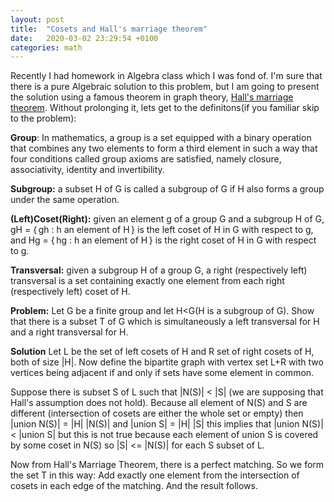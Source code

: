 ```yaml
---
layout: post
title:  "Cosets and Hall's marriage theorem"
date:   2020-03-02 23:29:54 +0100
categories: math
---
```

Recently I had homework in Algebra class which I was fond of. I'm sure that there is a pure Algebraic solution to this problem, but I am going to present the solution using a famous theorem in graph theory, [Hall's marriage theorem](https://en.wikipedia.org/wiki/Hall%27s_marriage_theorem#Graph_theoretic_formulation).
Without prolonging it, lets get to the definitons(if you familiar skip to the problem):

**Group**: In mathematics, a group is a set equipped with a binary operation that combines any two elements to form a third element in such a way that four conditions called group axioms are satisfied, namely closure, associativity, identity and invertibility.

**Subgroup:** a subset H of G is called a subgroup of G if H also forms a group under the same operation.

**(Left)Coset(Right):** given an element g of a group G and a subgroup H of G, gH = { gh : h an element of H } is the left coset of H in G with respect to g, and Hg = { hg : h an element of H } is the right coset of H in G with respect to g.

**Transversal:** given a subgroup H of a group G, a right (respectively left) transversal is a set containing exactly one element from each right (respectively left) coset of H.

**Problem:** Let G be a finite group and let H<G(H is a subgroup of G). Show that there is a subset T of G which is simultaneously a left transversal for H and a right transversal for H.


**Solution** Let L be the set of left cosets of H and R set of right cosets of H, both of size \|H\|. Now define the bipartite graph with vertex set L+R with two vertices being adjacent if and only if sets have some element in common.

Suppose there is subset S of L such that \|N(S)\| < \|S\| (we are supposing that Hall's assumption does not hold). Because all element of N(S) and S are different (intersection of cosets are either the whole set or empty) then \|union N(S)\| = \|H\| \|N(S)\| and \|union S\| = \|H\| \|S\| this implies that \|union N(S)\| < \|union S\| but this is not true because each element of union S is covered by some coset in N(S) so \|S\| <= \|N(S)\| for each S subset of L.

Now from Hall's Marriage Theorem, there is a perfect matching. So we form the set T in this way:
Add exactly one element from the intersection of cosets in each edge of the matching. And the result follows.
